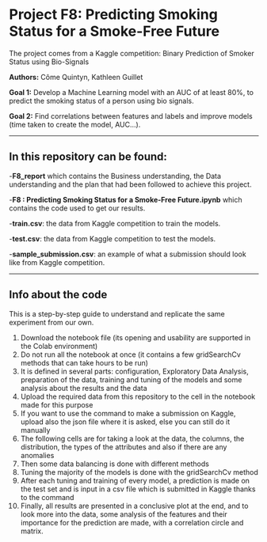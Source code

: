 # Project F8: Predicting Smoking Status for a Smoke-Free Future

The project comes from a Kaggle competition: Binary Prediction of Smoker Status using Bio-Signals

**Authors:** Côme Quintyn, Kathleen Guillet

**Goal 1:** Develop a Machine Learning model with an AUC of at least 80%, to predict the smoking status of a person using bio signals.

**Goal 2:** Find correlations between features and labels and improve models (time taken to create the model, AUC…).

***

## In this repository can be found:

  -**F8_report** which contains the Business understanding, the Data understanding and the plan that had been followed to achieve this project.
  
  -**F8 : Predicting Smoking Status for a Smoke-Free Future.ipynb** which contains the code used to get our results.

  -**train.csv**: the data from Kaggle competition to train the models.

  -**test.csv**: the data from Kaggle competition to test the models.

  -**sample_submission.csv**: an example of what a submission should look like from Kaggle competition.


***

## Info about the code

This is a step-by-step guide to understand and replicate the same experiment from our own.

1. Download the notebook file (its opening and usability are supported in the Colab environment)
2. Do not run all the notebook at once (it contains a few gridSearchCv methods that can take hours to be run)
3. It is defined in several parts: configuration, Exploratory Data Analysis, preparation of the data, training and tuning of the models and some analysis about the results and the data 
4. Upload the required data from this repository to the cell in the notebook made for this purpose
5. If you want to use the command to make a submission on Kaggle, upload also the json file where it is asked, else you can still do it manually
6. The following cells are for taking a look at the data, the columns, the distribution, the types of the attributes and also if there are any anomalies
7. Then some data balancing is done with different methods
8. Tuning the majority of the models is done with the gridSearchCv method
9. After each tuning and training of every model, a prediction is made on the test set and is input in a csv file which is submitted in Kaggle thanks to the command
10. Finally, all results are presented in a conclusive plot at the end, and to look more into the data, some analysis of the features and their importance for the prediction are made, with a correlation circle and matrix.
